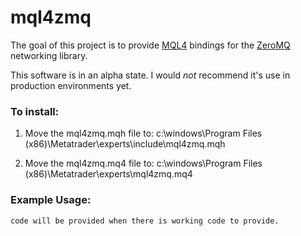 # mql4zmq

The goal of this project is to provide [MQL4](http://docs.mql4.com/ "MQL4 documentation homepage.") bindings for the [ZeroMQ](http://zeromq.org/ "ZeroMQ homepage.") networking library. 

This software is in an alpha state. I would <i>not</i> recommend it's use in production environments yet.

### To install:

1. Move the mql4zmq.mqh file to: c:\windows\Program Files (x86)\Metatrader\experts\include\mql4zmq.mqh

2. Move the mql4zmq.mq4 file to: c:\windows\Program Files (x86)\Metatrader\experts\mql4zmq.mq4

### Example Usage:

`code will be provided when there is working code to provide.`